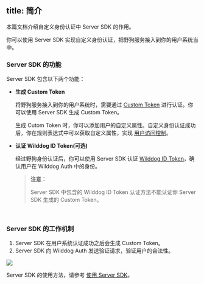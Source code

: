 
title: 简介
---

本篇文档介绍自定义身份认证中 Server SDK 的作用。

你可以使用 Server SDK 实现自定义身份认证，把野狗服务接入到你的用户系统当中。

### Server SDK 的功能

Server SDK 包含以下两个功能：

- **生成 Custom Token**

  将野狗服务接入到你的用户系统时，需要通过 [Custom Token](/guide/auth/core/concept.html#身份认证令牌) 进行认证。你可以使用 Server SDK 生成 Custom Token。

  生成 Cutom Token 时，你可以添加用户的自定义属性。自定义身份认证成功后，你在规则表达式中可以获取自定义属性，实现 [用户访问控制](/guide/sync/rules/auth.html)。

- **认证 Wilddog ID Token(可选)**

  经过野狗身份认证后，你可以使用 Server SDK 认证 [Wilddog ID Token](/guide/auth/core/concept.html#身份认证令牌)，确认用户在 Wilddog Auth 中的身份。

  <blockquote class="warning">
    <p><strong>注意：</strong></p>
  Server SDK 中包含的 Wilddog ID Token 认证方法不能认证你 Server SDK 生成的 Custom Token。
  </blockquote>

  ​


### Server SDK 的工作机制

1. Server SDK 在用户系统认证成功之后会生成 Custom Token。
2. Server SDK 向 Wilddog Auth 发送验证请求，验证用户的合法性。

![](http://ocpo37x5v.bkt.clouddn.com/2016-10-14-Custom%20Auth2.png)



Server SDK 的使用方法，请参考 [使用 Server SDK](/guide/auth/server/server.html)。